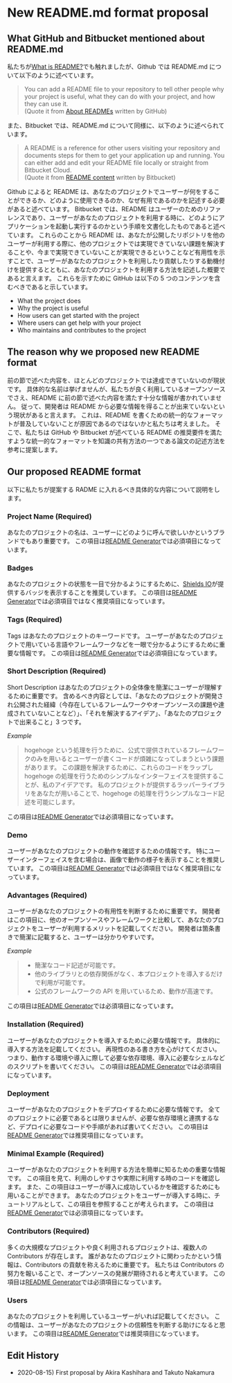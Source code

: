 # New README.md format proposal

## What GitHub and Bitbucket mentioned about README.md

私たちが[What is README?](https://leadyou.hacknock.com)でも触れましたが、Github では README.md について以下のように述べています。

> You can add a README file to your repository to tell other people why your project is useful, what they can do with your project, and how they can use it.  
> (Quote it from [About READMEs](https://docs.github.com/en/github/creating-cloning-and-archiving-repositories/about-readmes) written by GitHub)

また、Bitbucket では、README.md について同様に、以下のように述べられています。

> A README is a reference for other users visiting your repository and documents steps for them to get your application up and running. You can either add and edit your README file locally or straight from Bitbucket Cloud.  
> (Quote it from [README content](https://support.atlassian.com/bitbucket-cloud/docs/readme-content/) written by Bitbucket)

Github によると README は、あなたのプロジェクトでユーザーが何をすることができるか、どのように使用できるのか、なぜ有用であるのかを記述する必要があると述べています。
Bitbucket では、README はユーザーのためのリファレンスであり、ユーザーがあなたのプロジェクトを利用する時に、どのようにアプリケーションを起動し実行するのかという手順を文書化したものであると述べています。
これらのことから README は、あなたが公開したリポジトリを他のユーザーが利用する際に、他のプロジェクトでは実現できていない課題を解決することや、今まで実現できていないことが実現できるということなど有用性を示すことで、ユーザーがあなたのプロジェクトを利用したり貢献したりする動機付けを提供するとともに、あなたのプロジェクトを利用する方法を記述した概要であると言えます。
これらを示すために GitHub は以下の 5 つのコンテンツを含むべきであると示しています。

- What the project does
- Why the project is useful
- How users can get started with the project
- Where users can get help with your project
- Who maintains and contributes to the project

## The reason why we proposed new README format

前の節で述べた内容を、ほとんどのプロジェクトでは達成できていないのが現状です。
具体的な名前は挙げませんが、私たちが良く利用しているオープンソースでさえ、README に前の節で述べた内容を満たす十分な情報が書かれていません。
従って、開発者は README から必要な情報を得ることが出来ていないという現状があると言えます。
これは、README を書くための統一的なフォーマットが普及していないことが原因であるのではないかと私たちは考えました。
そこで、私たちは GitHub や Bitbucket が述べている README の推奨要件を満たすような統一的なフォーマットを知識の共有方法の一つである論文の記述方法を参考に提案します。

## Our proposed README format

以下に私たちが提案する RADME に入れるべき具体的な内容について説明をします。

### Project Name (Required)

あなたのプロジェクトの名は、ユーザーにどのように呼んで欲しいかというブランドでもあり重要です。
この項目は[README Generator](https://generator.hacknock.com)では必須項目になっています。

### Badges

あなたのプロジェクトの状態を一目で分かるようにするために、[Shields IO](https://shields.io/)が提供するバッジを表示することを推奨しています。
この項目は[README Generator](https://generator.hacknock.com)では必須項目ではなく推奨項目になっています。

### Tags (Required)

Tags はあなたのプロジェクトのキーワードです。
ユーザーがあなたのプロジェクトで用いている言語やフレームワークなどを一眼で分かるようにするために重要な情報です。
この項目は[README Generator](https://generator.hacknock.com)では必須項目になっています。

### Short Description (Required)

Short Description はあなたのプロジェクトの全体像を簡潔にユーザーが理解するために重要です。
含めるべき内容としては、「あなたのプロジェクトが開発され公開された経緯（今存在しているフレームワークやオープンソースの課題や達成されていないことなど）」、「それを解決するアイデア」、「あなたのプロジェクトで出来ること」3 つです。

_Example_

> hogehoge という処理を行うために、公式で提供されているフレームワークのみを用いるとユーザーが書くコードが煩雑になってしまうという課題があります。
> この課題を解決するために、これらのコードをラップし hogehoge の処理を行うためのシンプルなインターフェイスを提供することが、私のアイデアです。
> 私のプロジェクトが提供するラッパーライブラリをあなたが用いることで、hogehoge の処理を行うシンプルなコード記述を可能にします。

この項目は[README Generator](https://generator.hacknock.com)では必須項目になっています。

### Demo

ユーザーがあなたのプロジェクトの動作を確認するための情報です。
特にユーザーインターフェイスを含む場合は、画像で動作の様子を表示することを推奨しています。
この項目は[README Generator](https://generator.hacknock.com)では必須項目ではなく推奨項目になっています。

### Advantages (Required)

ユーザーがあなたのプロジェクトの有用性を判断するために重要です。
開発者はこの項目に、他のオープンソースやフレームワークと比較して、あなたのプロジェクトをユーザーが利用するメリットを記載してください。
開発者は箇条書きで簡潔に記載すると、ユーザーは分かりやすいです。

_Example_

> - 簡潔なコード記述が可能です。
> - 他のライブラリとの依存関係がなく、本プロジェクトを導入するだけで利用が可能です。
> - 公式のフレームワークの API を用いているため、動作が高速です。

この項目は[README Generator](https://generator.hacknock.com)では必須項目になっています。

### Installation (Required)

ユーザーがあなたのプロジェクトを導入するために必要な情報です。
具体的に導入する方法を記載してください。
再現性のある書き方を心がけてください。つまり、動作する環境や導入に際して必要な依存環境、導入に必要なシェルなどのスクリプトを書いてください。
この項目は[README Generator](https://generator.hacknock.com)では必須項目になっています。

### Deployment

ユーザーがあなたのプロジェクトをデプロイするために必要な情報です。
全てのプロジェクトに必要であるとは限りませんが、必要な依存環境と連携するなど、デプロイに必要なコードや手順があれば書いてください。
この項目は[README Generator](https://generator.hacknock.com)では推奨項目になっています。

### Minimal Example (Required)

ユーザーがあなたのプロジェクトを利用する方法を簡単に知るための重要な情報です。
この項目を見て、利用のしやすさや実際に利用する時のコードを確認します。
また、この項目はユーザーが導入に成功しているかを確認するためにも用いることができます。
あなたのプロジェクトをユーザーが導入する時に、チュートリアルとして、この項目を参照することが考えられます。
この項目は[README Generator](https://generator.hacknock.com)では必須項目になっています。

### Contributors (Required)

多くの大規模なプロジェクトや良く利用されるプロジェクトは、複数人の Contributors が存在します。
誰があなたのプロジェクトに関わったかという情報は、Contributors の貢献を称えるために重要です。
私たちは Contributors の努力を報いることで、オープンソースの発展が期待されると考えています。
この項目は[README Generator](https://generator.hacknock.com)では必須項目になっています。

### Users

あなたのプロジェクトを利用しているユーザーがいれば記載してください。
この情報は、ユーザーがあなたのプロジェクトの信頼性を判断する助けになると思います。
この項目は[README Generator](https://generator.hacknock.com)では推奨項目になっています。

## Edit History

- 2020-08-15) First proposal by Akira Kashihara and Takuto Nakamura
